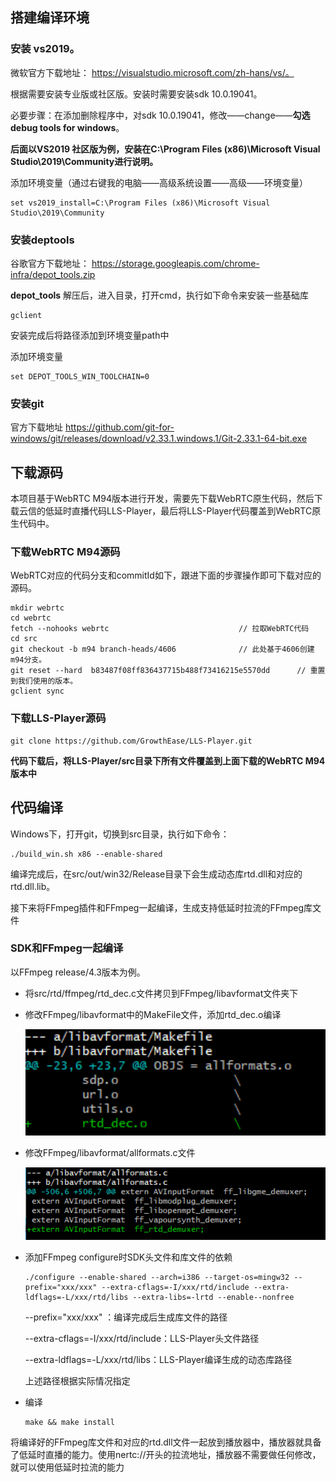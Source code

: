 ## 搭建编译环境
### 安装 vs2019。

微软官方下载地址： https://visualstudio.microsoft.com/zh-hans/vs/。

根据需要安装专业版或社区版。安装时需要安装sdk 10.0.19041。

必要步骤：在添加删除程序中，对sdk 10.0.19041，修改——change——**勾选 debug tools for windows**。


**后面以VS2019 社区版为例，安装在C:\Program Files (x86)\Microsoft Visual Studio\2019\Community进行说明。**

添加环境变量（通过右键我的电脑——高级系统设置——高级——环境变量）

```
set vs2019_install=C:\Program Files (x86)\Microsoft Visual Studio\2019\Community
```

### 安装deptools

谷歌官方下载地址： https://storage.googleapis.com/chrome-infra/depot_tools.zip

**depot_tools** 解压后，进入目录，打开cmd，执行如下命令来安装一些基础库

```
gclient
```

安装完成后将路径添加到环境变量path中

添加环境变量

```
set DEPOT_TOOLS_WIN_TOOLCHAIN=0
```

### 安装git

官方下载地址  https://github.com/git-for-windows/git/releases/download/v2.33.1.windows.1/Git-2.33.1-64-bit.exe



## 下载源码

本项目基于WebRTC M94版本进行开发，需要先下载WebRTC原生代码，然后下载云信的低延时直播代码LLS-Player，最后将LLS-Player代码覆盖到WebRTC原生代码中。

### 下载WebRTC M94源码

WebRTC对应的代码分支和commitId如下，跟进下面的步骤操作即可下载对应的源码。

```shell
mkdir webrtc
cd webrtc
fetch --nohooks webrtc                             // 拉取WebRTC代码
cd src
git checkout -b m94 branch-heads/4606              // 此处基于4606创建m94分支。
git reset --hard  b83487f08ff836437715b488f73416215e5570dd      // 重置到我们使用的版本。
gclient sync 
```

### 下载LLS-Player源码

```shell
git clone https://github.com/GrowthEase/LLS-Player.git
```

**代码下载后，将LLS-Player/src目录下所有文件覆盖到上面下载的WebRTC M94版本中**




## 代码编译

Windows下，打开git，切换到src目录，执行如下命令：

```
./build_win.sh x86 --enable-shared
```
编译完成后，在src/out/win32/Release目录下会生成动态库rtd.dll和对应的rtd.dll.lib。

接下来将FFmpeg插件和FFmpeg一起编译，生成支持低延时拉流的FFmpeg库文件

### SDK和FFmpeg一起编译

以FFmpeg release/4.3版本为例。

* 将src/rtd/ffmpeg/rtd_dec.c文件拷贝到FFmpeg/libavformat文件夹下

* 修改FFmpeg/libavformat中的MakeFile文件，添加rtd_dec.o编译

  <img src="./libavformat_makefile_modify.png" alt="image-20220425164547050" style="zoom:200%;" />

* 修改FFmpeg/libavformat/allformats.c文件

  <img src="./libavformat_allformats_modify.png" alt="image-20220425164739892" style="zoom:200%;" />

* 添加FFmpeg configure时SDK头文件和库文件的依赖

  ```
  ./configure --enable-shared --arch=i386 --target-os=mingw32 --prefix="xxx/xxx" --extra-cflags=-I/xxx/rtd/include --extra-ldflags=-L/xxx/rtd/libs --extra-libs=-lrtd --enable--nonfree
  ```

  --prefix="xxx/xxx" ：编译完成后生成库文件的路径

  --extra-cflags=-I/xxx/rtd/include：LLS-Player头文件路径

  --extra-ldflags=-L/xxx/rtd/libs：LLS-Player编译生成的动态库路径

  上述路径根据实际情况指定

* 编译

  ```
  make && make install
  ```

将编译好的FFmpeg库文件和对应的rtd.dll文件一起放到播放器中，播放器就具备了低延时直播的能力。使用nertc://开头的拉流地址，播放器不需要做任何修改，就可以使用低延时拉流的能力

  

  



